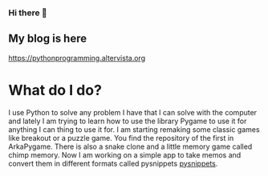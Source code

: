 ### Hi there 👋

## My blog is here
https://pythonprogramming.altervista.org

# What do I do?

I use Python to solve any problem I have that I can solve with the computer and lately I am trying to learn how to use the library Pygame to use it for anything I can thing to use it for. I am starting remaking some classic games like breakout or a puzzle game. You find the repository of the first in ArkaPygame. There is also a snake clone and a little memory game called chimp memory. Now I am working on a simple app to take memos and convert them in different formats called pysnippets [pysnippets](https://github.com/formazione/pysnippets).
